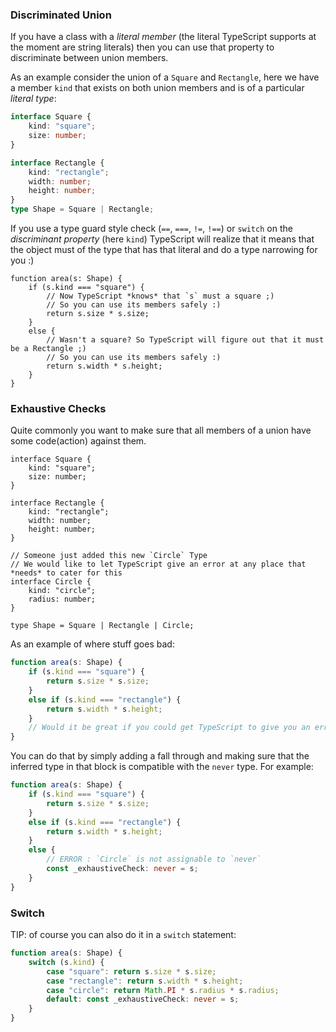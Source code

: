 ### Discriminated Union

If you have a class with a *literal member* (the literal TypeScript supports at the moment are string literals) then you can use that property to discriminate between union members.

As an example consider the union of a `Square` and `Rectangle`, here we have a member `kind` that exists on both union members and is of a particular *literal type*:

```ts
interface Square {
    kind: "square";
    size: number;
}

interface Rectangle {
    kind: "rectangle";
    width: number;
    height: number;
}
type Shape = Square | Rectangle;
```

If you use a type guard style check (`==`, `===`, `!=`, `!==`) or `switch` on the *discriminant property* (here `kind`) TypeScript will realize that it means that the object must of the type that has that literal and do a type narrowing for you :)

```
function area(s: Shape) {
    if (s.kind === "square") {
        // Now TypeScript *knows* that `s` must a square ;)
        // So you can use its members safely :)
        return s.size * s.size;
    }
    else {
        // Wasn't a square? So TypeScript will figure out that it must be a Rectangle ;)
        // So you can use its members safely :)
        return s.width * s.height;
    }
}
```

### Exhaustive Checks
Quite commonly you want to make sure that all members of a union have some code(action) against them.

```
interface Square {
    kind: "square";
    size: number;
}

interface Rectangle {
    kind: "rectangle";
    width: number;
    height: number;
}

// Someone just added this new `Circle` Type
// We would like to let TypeScript give an error at any place that *needs* to cater for this
interface Circle {
    kind: "circle";
    radius: number;
}

type Shape = Square | Rectangle | Circle;
```

As an example of where stuff goes bad:

```ts
function area(s: Shape) {
    if (s.kind === "square") {
        return s.size * s.size;
    }
    else if (s.kind === "rectangle") {
        return s.width * s.height;
    }
    // Would it be great if you could get TypeScript to give you an error?
}
```

You can do that by simply adding a fall through and making sure that the inferred type in that block is compatible with the `never` type. For example:

```ts
function area(s: Shape) {
    if (s.kind === "square") {
        return s.size * s.size;
    }
    else if (s.kind === "rectangle") {
        return s.width * s.height;
    }
    else {
        // ERROR : `Circle` is not assignable to `never`
        const _exhaustiveCheck: never = s;
    }
}
```

### Switch
TIP: of course you can also do it in a `switch` statement:

```ts
function area(s: Shape) {
    switch (s.kind) {
        case "square": return s.size * s.size;
        case "rectangle": return s.width * s.height;
        case "circle": return Math.PI * s.radius * s.radius;
        default: const _exhaustiveCheck: never = s;
    }
}
```

[references-discriminated-union]:https://github.com/Microsoft/TypeScript/pull/9163

